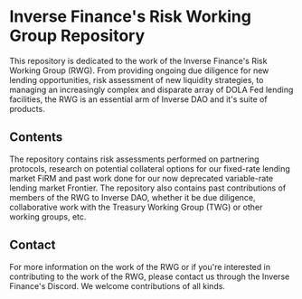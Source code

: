 # Inverse Finance's Risk Working Group Repository
This repository is dedicated to the work of the Inverse Finance's Risk Working Group (RWG). From providing ongoing due diligence for new lending opportunities, risk assessment of new liquidity strategies, to managing an increasingly complex and disparate array of DOLA Fed lending facilities, the RWG is an essential arm of Inverse DAO and it's suite of products.

## Contents
The repository contains risk assessments performed on partnering protocols, research on potential collateral options for our fixed-rate lending market FiRM and past work done for our now deprecated variable-rate lending market Frontier. The repository also contains past contributions of members of the RWG to Inverse DAO, whether it be due diligence, collaborative work with the Treasury Working Group (TWG) or other working groups, etc.

## Contact
For more information on the work of the RWG or if you're interested in contributing to the work of the RWG, please contact us through the Inverse Finance's Discord. We welcome contributions of all kinds.

